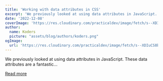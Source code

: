 ```yaml
---
title: 'Working with data attributes in CSS'
excerpt: 'We previously looked at using data attributes in JavaScript. These data attributes are a fantastic...'
date: '2022-12-08'
coverImage: 'https://res.cloudinary.com/practicaldev/image/fetch/s--XDIuCS8b--/c_imagga_scale,f_auto,fl_progressive,h_420,q_auto,w_1000/https://dev-to-uploads.s3.amazonaws.com/uploads/articles/jeodulea5lbewhgr2wz9.jpg'
author:
  name: Koders
  picture: "assets/blog/authors/koders.png"
ogImage:
  url: 'https://res.cloudinary.com/practicaldev/image/fetch/s--XDIuCS8b--/c_imagga_scale,f_auto,fl_progressive,h_420,q_auto,w_1000/https://dev-to-uploads.s3.amazonaws.com/uploads/articles/jeodulea5lbewhgr2wz9.jpg'
---
```


We previously looked at using data attributes in JavaScript. These data attributes are a fantastic...

[Read more](https://dev.to/dailydevtips1/working-with-data-attributes-in-css-280l)
